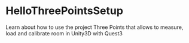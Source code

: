 # HelloThreePointsSetup
Learn about how to use the project Three Points that allows to measure, load and calibrate room in Unity3D with Quest3
